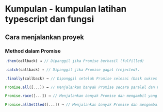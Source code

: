 # Kumpulan - kumpulan latihan typescript dan fungsi

## Cara menjalankan proyek

### Method dalam Promise
```javascript 
.then(callback) → // Dipanggil jika Promise berhasil (fulfilled)

.catch(callback) → // Dipanggil jika Promise gagal (rejected).

.finally(callback) → // Dipanggil setelah Promise selesai (baik sukses atau gagal).

Promise.all([...]) → // Menjalankan banyak Promise secara paralel dan menunggu semuanya selesai.

Promise.race([...]) → // Menjalankan banyak Promise dan mengambil yang selesai lebih dulu.

Promise.allSettled([...]) → // Menjalankan banyak Promise dan mengembalikan hasil dari semuanya, baik yang berhasil atau gagal```